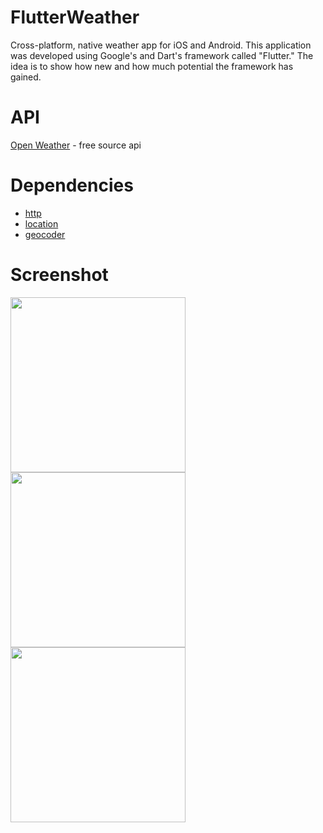 
# FlutterWeather
Cross-platform, native weather app for iOS and Android. This application was developed using Google's and Dart's framework called "Flutter." The idea is to show how new and how much potential the framework has gained.

# API
[Open Weather](https://openweathermap.org/api) - free source api

# Dependencies 

 - [http](https://github.com/dart-lang/http)
 - [location](https://github.com/Lyokone/flutterlocation)
 - [geocoder](https://github.com/aloisdeniel/flutter_geocoder)

# Screenshot
<img src="https://github.com/onlyserenity/FlutterWeather/blob/master/screenshoots/1.png" width="280">  <img src="https://github.com/onlyserenity/FlutterWeather/blob/master/screenshoots/2.png" width="280"> <img src="https://github.com/onlyserenity/FlutterWeather/blob/master/screenshoots/3.png" width="280">
